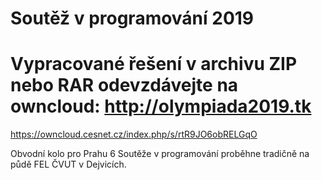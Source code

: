 # Soutěž v programování 2019

# Vypracované řešení v archivu ZIP nebo RAR odevzdávejte na owncloud: http://olympiada2019.tk
https://owncloud.cesnet.cz/index.php/s/rtR9JO6obRELGqO



Obvodní kolo pro Prahu 6 Soutěže v programování proběhne tradičně na půdě FEL ČVUT v Dejvicích.
